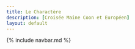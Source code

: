 ```yaml
---
title: Le Charactère
description: [Croisée Maine Coon et Européen]
layout: default
---
```


{% include navbar.md %}
